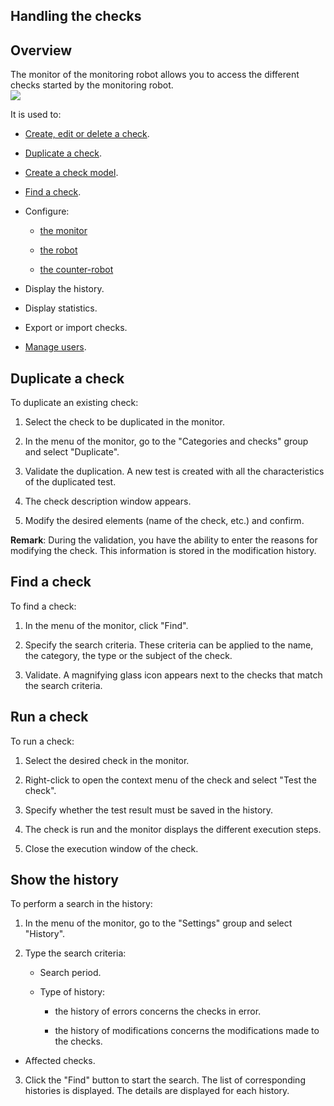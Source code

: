 
## Handling the checks
			



<a name="NOTE1"></a>
<a name="NOTE1_1"></a>


## Overview
<a name="overview_ELTTEXTE000150"></a>
The monitor of the monitoring robot allows you to access the different checks started by the monitoring robot.
<br>![](https://doc.pcsoft.fr/en-US/images/image.awp?langid=3&name=Robot_Cr%E9er%20un%20controle%20-%20HC%20N%B0001.gif)


It is used to:

- [Create, edit or delete a check](../RobotMonitor/3541107.md).

- [Duplicate a check](#NOTE2_1).

- [Create a check model](../RobotMonitor/3541124.md). 

- [Find a check](#NOTE3_1).

- Configure:

	- [the monitor](../RobotMonitor/3541104.md)

	- [the robot](../RobotMonitor/3541105.md)

	- [the counter-robot](../RobotMonitor/3541106.md)




- Display the history.

- Display statistics. 

- Export or import checks. 

- [Manage users](../RobotMonitor/3541104.md). 




<a name="NOTE2"></a>
<a name="NOTE2_1"></a>


## Duplicate a check
<a name="duplicate_check_ELTTEXTE000174"></a>
To duplicate an existing check:

1. Select the check to be duplicated in the monitor. 

2. In the menu of the monitor, go to the "Categories and checks" group and select "Duplicate". 

3. Validate the duplication. A new test is created with all the characteristics of the duplicated test.

4. The check description window appears.

5. Modify the desired elements (name of the check, etc.) and confirm.




**Remark**: During the validation, you have the ability to enter the reasons for modifying the check. This information is stored in the modification history.

<a name="NOTE3"></a>
<a name="NOTE3_1"></a>


## Find a check
<a name="find_check_ELTTEXTE000198"></a>
To find a check:

1. In the menu of the monitor, click "Find".

2. Specify the search criteria. These criteria can be applied to the name, the category, the type or the subject of the check.

3. Validate. A magnifying glass icon appears next to the checks that match the search criteria.




<a name="NOTE4"></a>
<a name="NOTE4_1"></a>


## Run a check
<a name="run_check_ELTTEXTE000222"></a>
To run a check:

1. Select the desired check in the monitor.

2. Right-click to open the context menu of the check and select "Test the check".

3. Specify whether the test result must be saved in the history.

4. The check is run and the monitor displays the different execution steps.

5. Close the execution window of the check.




<a name="NOTE5"></a>
<a name="NOTE5_1"></a>


## Show the history
<a name="show_the_history_ELTTEXTE000246"></a>
To perform a search in the history:

1. In the menu of the monitor, go to the "Settings" group and select "History".

2. Type the search criteria:

	- Search period.

	- Type of history:

		- the history of errors concerns the checks in error.

		- the history of modifications concerns the modifications made to the checks.




- Affected checks.

3. Click the "Find" button to start the search. The list of corresponding histories is displayed. The details are displayed for each history.





